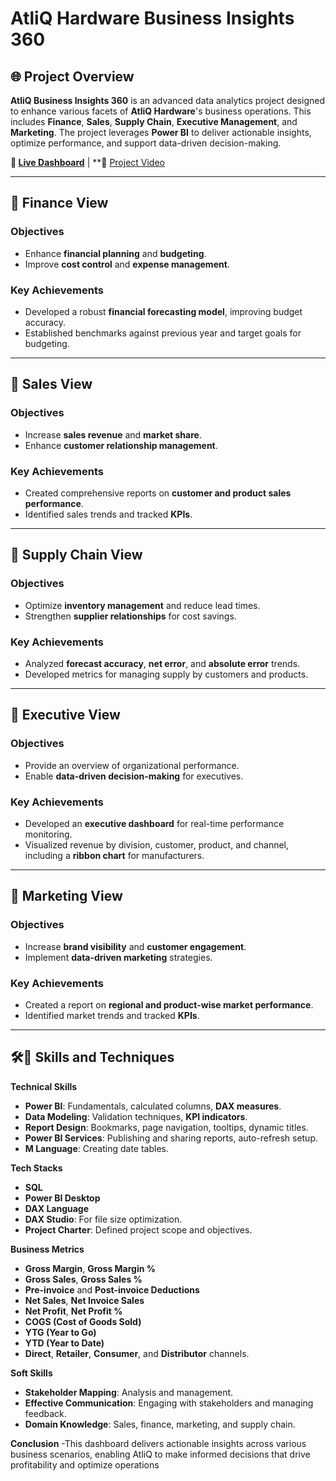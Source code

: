 #  AtliQ Hardware Business Insights 360

## 🌐 Project Overview

**AtliQ Business Insights 360** is an advanced data analytics project designed to enhance various facets of **AtliQ Hardware**'s business operations. This includes **Finance**, **Sales**, **Supply Chain**, **Executive Management**, and **Marketing**. The project leverages **Power BI** to deliver actionable insights, optimize performance, and support data-driven decision-making.

**🔗 [Live Dashboard](https://app.powerbi.com/view?r=eyJrIjoiNTk0OTM0OTUtYzZlZS00NTkwLWIyMTUtYmEzNDIxNDlkYmRkIiwidCI6ImM2ZTU0OWIzLTVmNDUtNDAzMi1hYWU5LWQ0MjQ0ZGM1YjJjNCJ9)** | **🎥 [Project Video](https://www.linkedin.com/posts/niraj-pal-2802322a5_powerbi-dataanalytics-businessintelligence-activity-7203767098479710208-LQr9?utm_source=share&utm_medium=member_desktop)

---

## 🔶 Finance View

### Objectives
- Enhance **financial planning** and **budgeting**.
- Improve **cost control** and **expense management**.

### Key Achievements
- Developed a robust **financial forecasting model**, improving budget accuracy.
- Established benchmarks against previous year and target goals for budgeting.

---

## 🔶 Sales View

### Objectives
- Increase **sales revenue** and **market share**.
- Enhance **customer relationship management**.

### Key Achievements
- Created comprehensive reports on **customer and product sales performance**.
- Identified sales trends and tracked **KPIs**.

---

## 🔶 Supply Chain View

### Objectives
- Optimize **inventory management** and reduce lead times.
- Strengthen **supplier relationships** for cost savings.

### Key Achievements
- Analyzed **forecast accuracy**, **net error**, and **absolute error** trends.
- Developed metrics for managing supply by customers and products.

---

## 🔶 Executive View

### Objectives
- Provide an overview of organizational performance.
- Enable **data-driven decision-making** for executives.

### Key Achievements
- Developed an **executive dashboard** for real-time performance monitoring.
- Visualized revenue by division, customer, product, and channel, including a **ribbon chart** for manufacturers.

---

## 🔶 Marketing View

### Objectives
- Increase **brand visibility** and **customer engagement**.
- Implement **data-driven marketing** strategies.

### Key Achievements
- Created a report on **regional and product-wise market performance**.
- Identified market trends and tracked **KPIs**.

---

## 🛠🔶 Skills and Techniques

**Technical Skills**
- **Power BI**: Fundamentals, calculated columns, **DAX measures**.
- **Data Modeling**: Validation techniques, **KPI indicators**.
- **Report Design**: Bookmarks, page navigation, tooltips, dynamic titles.
- **Power BI Services**: Publishing and sharing reports, auto-refresh setup.
- **M Language**: Creating date tables.

**Tech Stacks**
- **SQL**
- **Power BI Desktop**
- **DAX Language**
- **DAX Studio**: For file size optimization.
- **Project Charter**: Defined project scope and objectives.

**Business Metrics**
- **Gross Margin**, **Gross Margin %**
- **Gross Sales**, **Gross Sales %**
- **Pre-invoice** and **Post-invoice Deductions**
- **Net Sales**, **Net Invoice Sales**
- **Net Profit**, **Net Profit %**
- **COGS (Cost of Goods Sold)**
- **YTG (Year to Go)**
- **YTD (Year to Date)**
- **Direct**, **Retailer**, **Consumer**, and **Distributor** channels.

**Soft Skills**
- **Stakeholder Mapping**: Analysis and management.
- **Effective Communication**: Engaging with stakeholders and managing feedback.
- **Domain Knowledge**: Sales, finance, marketing, and supply chain.

**Conclusion**
-This dashboard delivers actionable insights across various business scenarios, enabling AtliQ to make informed decisions that drive profitability and optimize operations
